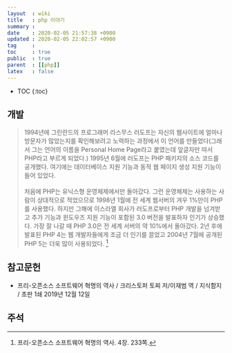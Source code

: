 ```yaml
---
layout  : wiki
title   : php 이야기
summary : 
date    : 2020-02-05 21:57:38 +0900
updated : 2020-02-05 22:02:57 +0900
tag     : 
toc     : true
public  : true
parent  : [[php]]
latex   : false
---
```

* TOC
{:toc}

## 개발

> 1994년에 그린란드의 프로그래머 라스무스 러도프는 자신의 웹사이트에 얼마나 방문자가 많았는지를 확인해보려고 노력하는 과정에서 이 언어를 만들었다(그래서 그는 언어의 이름을 Personal Home Page라고 붙였는데 앞글자만 따서 PHP라고 부르게 되었다.) 1995년 6월에 러도프는 PHP 패키지의 소스 코드를 공개했다. 여기에는 데이터베이스 지원 기능과 동적 웹 페이지 생성 지원 기능이 들어 있었다.
<br/><br/>
처음에 PHP는 유닉스형 운영체제에서만 돌아갔다. 그런 운영체제는 사용하는 사람이 상대적으로 적었으므로 1998년 1월에 전 세계 웹서버의 겨우 1%만이 PHP를 사용했다. 하지만 그해에 이스라엘 회사가 러도프로부터 PHP 개발을 넘겨받고 추가 기능과 윈도우즈 지원 기능이 포함된 3.0 버전을 발표하자 인기가 상승했다. 가장 잘 나갈 때 PHP 3.0은 전 세계 서버의 약 10%에서 돌아갔다. 2년 후에 발표된 PHP 4는 웹 개발자들에게 조금 더 인기를 끌었고 2004년 7월에 공개된 PHP 5는 더욱 많이 사용되었다.
[^foss-233]


## 참고문헌

* 프리-오픈소스 소프트웨어 혁명의 역사 / 크리스토퍼 토찌 저/이재범 역 / 지식함지 / 초판 1쇄 2019년 12월 12일

## 주석
[^foss-233]: 프리-오픈소스 소프트웨어 혁명의 역사. 4장. 233쪽.

